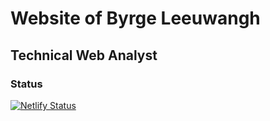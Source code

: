 # Website of Byrge Leeuwangh

## Technical Web Analyst 

### Status
[![Netlify Status](https://api.netlify.com/api/v1/badges/b8a7232e-4431-435a-acc5-16cba538f4fa/deploy-status)](https://app.netlify.com/sites/compassionate-mirzakhani-5f1e43/deploys)
